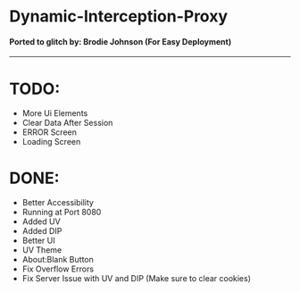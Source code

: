 
# Dynamic-Interception-Proxy
#### Ported to glitch by: Brodie Johnson  (For Easy Deployment)
___
# TODO:

<ul>
   <li>More Ui Elements</li>
   <li>Clear Data After Session</li>
   <li>ERROR Screen</li>
   <li>Loading Screen</li>
</ul>

# DONE:

<ul>
   <li>Better Accessibility</li>
   <li>Running at Port 8080</li>
   <li>Added UV</li>
   <li>Added DIP</li>
   <li>Better UI</li>
   <li>UV Theme</li>
   <li>About:Blank Button</li>
   <li>Fix Overflow Errors</li>
   <li>Fix Server Issue with UV and DIP (Make sure to clear cookies)</li>
</ul>
